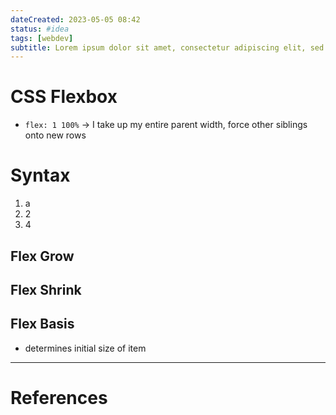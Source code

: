 ```yaml
---
dateCreated: 2023-05-05 08:42
status: #idea
tags: [webdev]
subtitle: Lorem ipsum dolor sit amet, consectetur adipiscing elit, sed do eiusmod tempor incididunt ut labore et dolore magna aliqua.
---
```


# CSS Flexbox

- `flex: 1 100%` -> I take up my entire parent width, force other siblings onto new rows

# Syntax

1. a
2. 2
3. 4

## Flex Grow

## Flex Shrink

## Flex Basis

- determines initial size of item

---

# References
